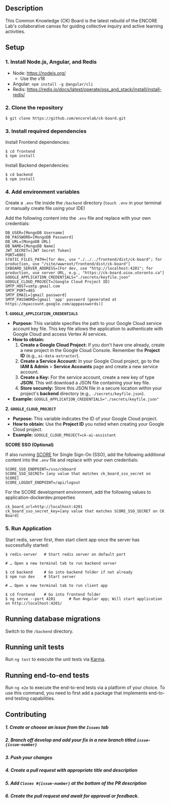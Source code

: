 ## Description

This Common Knowledge (CK) Board is the latest rebuild of the ENCORE Lab's collaborative canvas for guiding collective inquiry and active learning activities.

## Setup

### 1. Install Node.js, Angular, and Redis

- Node: https://nodejs.org/
  - Use the v18
- Angular: `npm install -g @angular/cli `
- Redis: https://redis.io/docs/latest/operate/oss_and_stack/install/install-redis/

### 2. Clone the repository

```shell
$ git clone https://github.com/encorelab/ck-board.git
```

### 3. Install required dependencies

Install Frontend dependencies:

```shell
$ cd frontend
$ npm install
```

Install Backend dependencies:

```shell
$ cd backend
$ npm install
```

### 4. Add environment variables

Create a `.env` file inside the `/backend` directory (`touch .env` in your terminal or manually create file using your IDE)

Add the following content into the `.env` file and replace with your own credentials:

```
DB_USER=[MongoDB Username]
DB_PASSWORD=[MongoDB Password]
DB_URL=[MongoDB URL]
DB_NAME=[MongoDB Name]
JWT_SECRET=[JWT Secret Token]
PORT=8001
STATIC_FILES_PATH=[for dev, use "./../../frontend/dist/ck-board"; for production, use "/site/wwwroot/frontend/dist/ck-board"]
CKBOARD_SERVER_ADDRESS=[For dev, use "http://localhost:4201"; for production, use server URL, e.g., "https://ck-board.oise.utoronto.ca"]
GOOGLE_APPLICATION_CREDENTIALS="./secrets/keyfile.json"
GOOGLE_CLOUD_PROJECT=[Google Cloud Project ID]
SMTP_HOST=smtp.gmail.com
SMTP_PORT=465
SMTP_EMAIL=[gmail password]
SMTP_PASSWORD=[gmail 'app' password (generated at https://myaccount.google.com/apppasswords)]
```

**1. `GOOGLE_APPLICATION_CREDENTIALS`**

- **Purpose:** This variable specifies the path to your Google Cloud service account key file. This key file allows the application to authenticate with Google Cloud and access Vertex AI services.
- **How to obtain:**
    1. **Create a Google Cloud Project:** If you don't have one already, create a new project in the Google Cloud Console.  Remember the **Project ID** (e.g., `ai-data-extractor`).
    2. **Create a Service Account:** In your Google Cloud project, go to the **IAM & Admin** > **Service Accounts** page and create a new service account.
    3. **Create a Key:**  For the service account, create a new key of type **JSON**. This will download a JSON file containing your key file.
    4. **Store securely:** Store this JSON file in a secure location within your project's **backend** directory (e.g., `./secrets/keyfile.json`).
- **Example:** `GOOGLE_APPLICATION_CREDENTIALS="./secrets/keyfile.json"`

**2. `GOOGLE_CLOUD_PROJECT`**

- **Purpose:** This variable indicates the ID of your Google Cloud project. 
- **How to obtain:** Use the **Project ID** you noted when creating your Google Cloud project.
- **Example:** `GOOGLE_CLOUD_PROJECT=ck-ai-assistant`

**SCORE SSO (Optional)**

If also running [SCORE](https://github.com/WISE-Community/WISE-Docker-Dev) for Single Sign-On (SSO), add the following additional content into the `.env` file and replace with your own credentials:

```
SCORE_SSO_ENDPOINT=/sso/ckboard
SCORE_SSO_SECRET= [any value that matches ck_board_sso_secret on SCORE]
SCORE_LOGOUT_ENDPOINT=/api/logout 
```

For the SCORE development environment, add the following values to application-dockerdev.properties 

```
ck_board_url=http://localhost:4201
ck_board_sso_secret_key=[any value that matches SCORE_SSO_SECRET on CK Board]
```

### 5. Run Application

Start redis, server first, then start client app once the server has successfully started:

```shell
$ redis-server   # Start redis server on default port

# … Open a new terminal tab to run backend server

$ cd backend     # Go into backend folder if not already
$ npm run dev    # Start server

# … Open a new terminal tab to run client app

$ cd frontend    # Go into frontend folder
$ ng serve --port 4201      # Run Angular app; Will start application on http://localhost:4201/
```

## Running database migrations

Switch to the `/backend` directory.



## Running unit tests

Run `ng test` to execute the unit tests via [Karma](https://karma-runner.github.io).

## Running end-to-end tests

Run `ng e2e` to execute the end-to-end tests via a platform of your choice. To use this command, you need to first add a package that implements end-to-end testing capabilities.

## Contributing

##### 1. Create or choose an issue from the `Issues` tab

##### 2. Branch off develop and add your fix in a new branch titled `issue-{issue-number}`

##### 3. Push your changes

##### 4. Create a pull request with appropriate title and description

##### 5. Add `Closes #{issue-number}` at the bottom of the PR description

##### 6. Create the pull request and await for approval or feedback.
